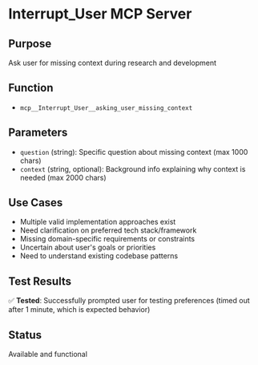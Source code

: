 # Interrupt_User MCP Server

## Purpose
Ask user for missing context during research and development

## Function
- `mcp__Interrupt_User__asking_user_missing_context`

## Parameters
- `question` (string): Specific question about missing context (max 1000 chars)
- `context` (string, optional): Background info explaining why context is needed (max 2000 chars)

## Use Cases
- Multiple valid implementation approaches exist
- Need clarification on preferred tech stack/framework
- Missing domain-specific requirements or constraints
- Uncertain about user's goals or priorities
- Need to understand existing codebase patterns

## Test Results
✅ **Tested**: Successfully prompted user for testing preferences (timed out after 1 minute, which is expected behavior)

## Status
Available and functional